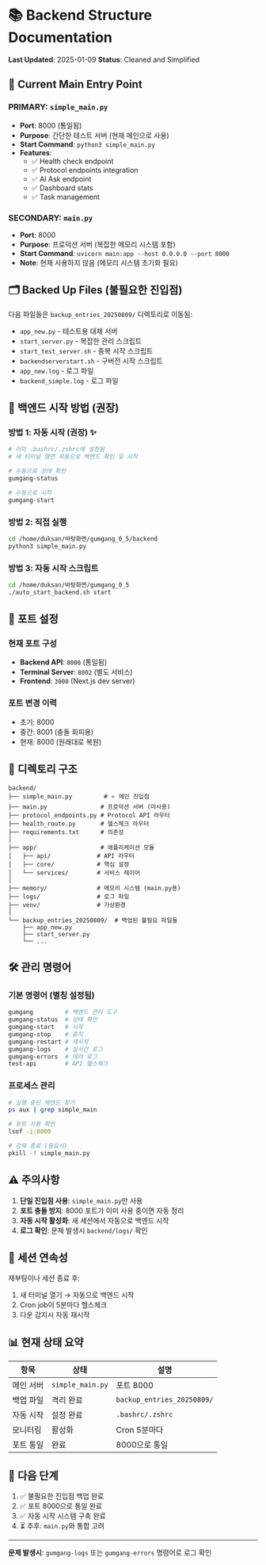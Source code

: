 # 📚 Backend Structure Documentation
**Last Updated**: 2025-01-09
**Status**: Cleaned and Simplified

## 🎯 Current Main Entry Point

### PRIMARY: `simple_main.py`
- **Port**: 8000 (통일됨)
- **Purpose**: 간단한 테스트 서버 (현재 메인으로 사용)
- **Start Command**: `python3 simple_main.py`
- **Features**:
  - ✅ Health check endpoint
  - ✅ Protocol endpoints integration
  - ✅ AI Ask endpoint
  - ✅ Dashboard stats
  - ✅ Task management

### SECONDARY: `main.py`
- **Port**: 8000
- **Purpose**: 프로덕션 서버 (복잡한 메모리 시스템 포함)
- **Start Command**: `uvicorn main:app --host 0.0.0.0 --port 8000`
- **Note**: 현재 사용하지 않음 (메모리 시스템 초기화 필요)

## 🗂️ Backed Up Files (불필요한 진입점)

다음 파일들은 `backup_entries_20250809/` 디렉토리로 이동됨:
- `app_new.py` - 테스트용 대체 서버
- `start_server.py` - 복잡한 관리 스크립트
- `start_test_server.sh` - 중복 시작 스크립트
- `backendserverstart.sh` - 구버전 시작 스크립트
- `app_new.log` - 로그 파일
- `backend_simple.log` - 로그 파일

## 🚀 백엔드 시작 방법 (권장)

### 방법 1: 자동 시작 (권장) ✨
```bash
# 이미 .bashrc/.zshrc에 설정됨
# 새 터미널 열면 자동으로 백엔드 확인 및 시작

# 수동으로 상태 확인
gumgang-status

# 수동으로 시작
gumgang-start
```

### 방법 2: 직접 실행
```bash
cd /home/duksan/바탕화면/gumgang_0_5/backend
python3 simple_main.py
```

### 방법 3: 자동 시작 스크립트
```bash
cd /home/duksan/바탕화면/gumgang_0_5
./auto_start_backend.sh start
```

## 🔧 포트 설정

### 현재 포트 구성
- **Backend API**: `8000` (통일됨)
- **Terminal Server**: `8002` (별도 서비스)
- **Frontend**: `3000` (Next.js dev server)

### 포트 변경 이력
- 초기: 8000
- 중간: 8001 (충돌 회피용)
- 현재: 8000 (원래대로 복원)

## 📁 디렉토리 구조

```
backend/
├── simple_main.py         # ⭐ 메인 진입점
├── main.py               # 프로덕션 서버 (미사용)
├── protocol_endpoints.py # Protocol API 라우터
├── health_route.py       # 헬스체크 라우터
├── requirements.txt      # 의존성
│
├── app/                  # 애플리케이션 모듈
│   ├── api/             # API 라우터
│   ├── core/            # 핵심 설정
│   └── services/        # 서비스 레이어
│
├── memory/              # 메모리 시스템 (main.py용)
├── logs/                # 로그 파일
├── venv/                # 가상환경
│
└── backup_entries_20250809/  # 백업된 불필요 파일들
    ├── app_new.py
    ├── start_server.py
    └── ...
```

## 🛠️ 관리 명령어

### 기본 명령어 (별칭 설정됨)
```bash
gumgang         # 백엔드 관리 도구
gumgang-status  # 상태 확인
gumgang-start   # 시작
gumgang-stop    # 중지
gumgang-restart # 재시작
gumgang-logs    # 실시간 로그
gumgang-errors  # 에러 로그
test-api        # API 헬스체크
```

### 프로세스 관리
```bash
# 실행 중인 백엔드 찾기
ps aux | grep simple_main

# 포트 사용 확인
lsof -i:8000

# 강제 종료 (필요시)
pkill -f simple_main.py
```

## ⚠️ 주의사항

1. **단일 진입점 사용**: `simple_main.py`만 사용
2. **포트 충돌 방지**: 8000 포트가 이미 사용 중이면 자동 정리
3. **자동 시작 활성화**: 새 세션에서 자동으로 백엔드 시작
4. **로그 확인**: 문제 발생시 `backend/logs/` 확인

## 🔄 세션 연속성

재부팅이나 세션 종료 후:
1. 새 터미널 열기 → 자동으로 백엔드 시작
2. Cron job이 5분마다 헬스체크
3. 다운 감지시 자동 재시작

## 📊 현재 상태 요약

| 항목 | 상태 | 설명 |
|------|------|------|
| 메인 서버 | `simple_main.py` | 포트 8000 |
| 백업 파일 | 격리 완료 | `backup_entries_20250809/` |
| 자동 시작 | 설정 완료 | `.bashrc/.zshrc` |
| 모니터링 | 활성화 | Cron 5분마다 |
| 포트 통일 | 완료 | 8000으로 통일 |

## 🎯 다음 단계

1. ✅ 불필요한 진입점 백업 완료
2. ✅ 포트 8000으로 통일 완료
3. ✅ 자동 시작 시스템 구축 완료
4. ⏳ 추후: `main.py`와 통합 고려

---

**문제 발생시**: `gumgang-logs` 또는 `gumgang-errors` 명령어로 로그 확인